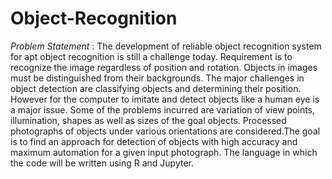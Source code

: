 # Object-Recognition

*Problem Statement* : 
The development of reliable object recognition system for apt object recognition is still a challenge today. Requirement is to recognize the image regardless of position and rotation. Objects in images must be distinguished from their backgrounds. The major challenges in object detection are classifying objects and determining their
position. However for the computer to imitate and detect objects like a human eye is a major issue. Some of the problems incurred are variation of view points, illumination, shapes as well as sizes of the goal objects. Processed photographs of objects under various orientations are considered.The goal is to find an approach for detection of objects with high accuracy and maximum automation for a given input photograph. The language in which the code will be written using R and Jupyter.
